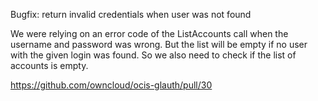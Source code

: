 Bugfix: return invalid credentials when user was not found

We were relying on an error code of the ListAccounts call when the username and password was wrong. But the list will be empty if no user with the given login was found. So we also need to check if the list of accounts is empty.

https://github.com/owncloud/ocis-glauth/pull/30